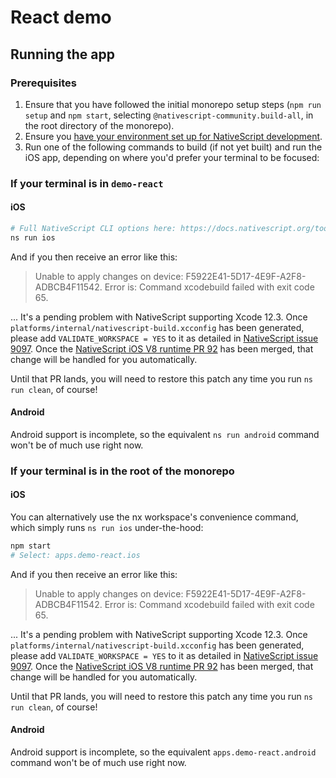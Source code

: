 # React demo

## Running the app

### Prerequisites

1. Ensure that you have followed the initial monorepo setup steps (`npm run setup` and `npm start`, selecting `@nativescript-community.build-all`, in the root directory of the monorepo).
2. Ensure you [have your environment set up for NativeScript development](https://react-nativescript.netlify.app/docs/getting-started/installation).
3. Run one of the following commands to build (if not yet built) and run the iOS app, depending on where you'd prefer your terminal to be focused:

### If your terminal is in `demo-react`

#### iOS

```sh
# Full NativeScript CLI options here: https://docs.nativescript.org/tooling/docs-cli/start
ns run ios
```

And if you then receive an error like this:

> Unable to apply changes on device: F5922E41-5D17-4E9F-A2F8-ADBCB4F11542. Error is: Command xcodebuild failed with exit code 65.

... It's a pending problem with NativeScript supporting Xcode 12.3. Once `platforms/internal/nativescript-build.xcconfig` has been generated, please add `VALIDATE_WORKSPACE = YES` to it as detailed in [NativeScript issue 9097](https://github.com/NativeScript/NativeScript/issues/9097). Once the [NativeScript iOS V8 runtime PR 92](https://github.com/NativeScript/ns-v8ios-runtime/pull/92/files) has been merged, that change will be handled for you automatically.

Until that PR lands, you will need to restore this patch any time you run `ns run clean`, of course!

#### Android

Android support is incomplete, so the equivalent `ns run android` command won't be of much use right now.

### If your terminal is in the root of the monorepo

#### iOS

You can alternatively use the nx workspace's convenience command, which simply runs `ns run ios` under-the-hood:

```sh
npm start
# Select: apps.demo-react.ios
```

And if you then receive an error like this:

> Unable to apply changes on device: F5922E41-5D17-4E9F-A2F8-ADBCB4F11542. Error is: Command xcodebuild failed with exit code 65.

... It's a pending problem with NativeScript supporting Xcode 12.3. Once `platforms/internal/nativescript-build.xcconfig` has been generated, please add `VALIDATE_WORKSPACE = YES` to it as detailed in [NativeScript issue 9097](https://github.com/NativeScript/NativeScript/issues/9097). Once the [NativeScript iOS V8 runtime PR 92](https://github.com/NativeScript/ns-v8ios-runtime/pull/92/files) has been merged, that change will be handled for you automatically.

Until that PR lands, you will need to restore this patch any time you run `ns run clean`, of course!

#### Android

Android support is incomplete, so the equivalent `apps.demo-react.android` command won't be of much use right now.
